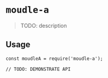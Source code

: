 # `moudle-a`

> TODO: description

## Usage

```
const moudleA = require('moudle-a');

// TODO: DEMONSTRATE API
```

